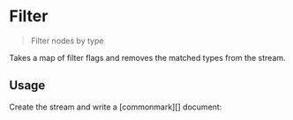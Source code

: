 # Filter

<? @include readme/badges.md ?>

> Filter nodes by type

Takes a map of filter flags and removes the matched types from the stream.

<? @include readme/install.md ?>

## Usage

Create the stream and write a [commonmark][] document:

<? @source {javascript=s/\.\.\/index/mkfilter/gm} usage.js ?>

<? @include {=readme} examples.md help.md ?>

<? @exec mkapi index.js --title=API --level=2 ?>
<? @include {=readme} license.md links.md ?>
